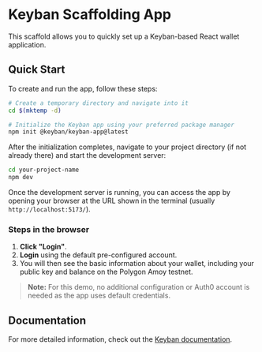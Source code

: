 
# Keyban Scaffolding App

This scaffold allows you to quickly set up a Keyban-based React wallet application.

## Quick Start

To create and run the app, follow these steps:

```bash
# Create a temporary directory and navigate into it
cd $(mktemp -d)

# Initialize the Keyban app using your preferred package manager
npm init @keyban/keyban-app@latest
```

After the initialization completes, navigate to your project directory (if not already there) and start the development server:

```bash
cd your-project-name
npm dev
```

Once the development server is running, you can access the app by opening your browser at the URL shown in the terminal (usually `http://localhost:5173/`).

### Steps in the browser

1. **Click "Login"**.
2. **Login** using the default pre-configured account.
3. You will then see the basic information about your wallet, including your public key and balance on the Polygon Amoy testnet.

> **Note:** For this demo, no additional configuration or Auth0 account is needed as the app uses default credentials.

## Documentation

For more detailed information, check out the [Keyban documentation](https://docs.demo.keyban.io/).

